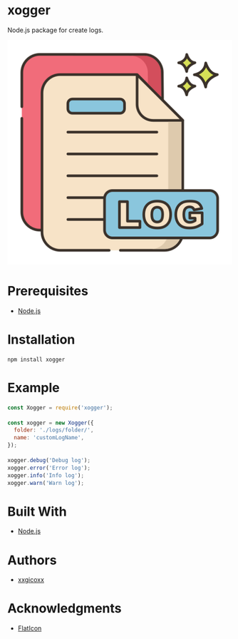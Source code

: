 # xogger
Node.js package for create logs.

<p align="center">
  <img src="assets/imgs/xogger.png">
</p>

# Prerequisites
* [Node.js](https://nodejs.org/en/)

# Installation
````
npm install xogger
````

# Example
```javascript
const Xogger = require('xogger');

const xogger = new Xogger({
  folder: './logs/folder/',
  name: 'customLogName',
});

xogger.debug('Debug log');
xogger.error('Error log');
xogger.info('Info log');
xogger.warn('Warn log');
```

# Built With
* [Node.js](https://nodejs.org/en/)

# Authors
* [xxgicoxx](https://github.com/xxgicoxx)

# Acknowledgments
* [FlatIcon](https://www.flaticon.com/)